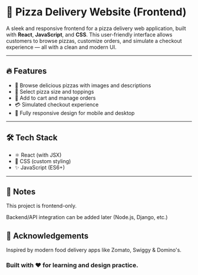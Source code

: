 # 🍕 Pizza Delivery Website (Frontend)

A sleek and responsive frontend for a pizza delivery web application, built with **React**, **JavaScript**, and **CSS**. This user-friendly interface allows customers to browse pizzas, customize orders, and simulate a checkout experience — all with a clean and modern UI.

---

## 🔥 Features

- 🍕 Browse delicious pizzas with images and descriptions  
- 🧀 Select pizza size and toppings  
- 🛒 Add to cart and manage orders  
- 💳 Simulated checkout experience  
- 📱 Fully responsive design for mobile and desktop

---

## 🛠 Tech Stack

- ⚛️ React (with JSX)
- 🎨 CSS (custom styling)
- ✨ JavaScript (ES6+)

---

## 📌 Notes
This project is frontend-only.

Backend/API integration can be added later (Node.js, Django, etc.)

## 🙌 Acknowledgements
Inspired by modern food delivery apps like Zomato, Swiggy & Domino's.

### Built with ❤️ for learning and design practice.


